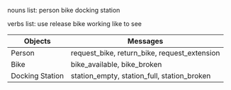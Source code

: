 

nouns list:
person
bike
docking station

verbs list:
use
release
bike working
like to see





Objects  | Messages
------------- | -------------
Person  | request_bike, return_bike, request_extension
Bike | bike_available, bike_broken
Docking Station | station_empty, station_full, station_broken
